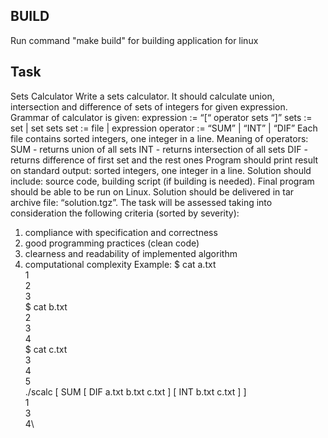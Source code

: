 ## BUILD 
Run command "make build" for building application for linux

## Task
Sets Calculator
Write a sets calculator. It should calculate union, intersection and difference of sets of integers for given expression. Grammar of calculator is given:
expression := “[“ operator sets “]” sets := set | set sets
set := file | expression
operator := “SUM” | “INT” | “DIF”
Each file contains sorted integers, one integer in a line. Meaning of operators:
SUM - returns union of all sets
INT - returns intersection of all sets
DIF - returns difference of first set and the rest ones
Program should print result on standard output: sorted integers, one integer in a line.
Solution should include: source code, building script (if building is needed). Final program should be able to be run on Linux. Solution should be delivered in tar archive file: “solution.tgz”.
The task will be assessed taking into consideration the following criteria (sorted by severity):
1. compliance with specification and correctness
2. good programming practices (clean code)
3. clearness and readability of implemented algorithm
4. computational complexity
Example:
$ cat a.txt\
1\
2\
3\
$ cat b.txt\
2\
3\
4\
$ cat c.txt\
3\
4\
5\
./scalc [ SUM [ DIF a.txt b.txt c.txt ] [ INT b.txt c.txt ] ]\
1\
3\
4\
